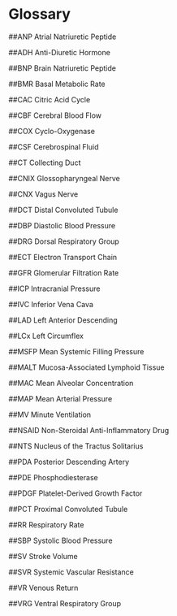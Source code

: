 # Glossary



##ANP
Atrial Natriuretic Peptide

##ADH
Anti-Diuretic Hormone

##BNP
Brain Natriuretic Peptide

##BMR
Basal Metabolic Rate

##CAC
Citric Acid Cycle

##CBF
Cerebral Blood Flow

##COX
Cyclo-Oxygenase

##CSF
Cerebrospinal Fluid

##CT
Collecting Duct

##CNIX
Glossopharyngeal Nerve

##CNX
Vagus Nerve

##DCT
Distal Convoluted Tubule

##DBP
Diastolic Blood Pressure

##DRG
Dorsal Respiratory Group

##ECT
Electron Transport Chain

##GFR
Glomerular Filtration Rate

##ICP
Intracranial Pressure

##IVC
Inferior Vena Cava

##LAD
Left Anterior Descending

##LCx
Left Circumflex

##MSFP
Mean Systemic Filling Pressure

##MALT
Mucosa-Associated Lymphoid Tissue

##MAC
Mean Alveolar Concentration

##MAP
Mean Arterial Pressure

##MV
Minute Ventilation

##NSAID
Non-Steroidal Anti-Inflammatory Drug

##NTS
Nucleus of the Tractus Solitarius

##PDA
Posterior Descending Artery

##PDE
Phosphodiesterase

##PDGF
Platelet-Derived Growth Factor

##PCT
Proximal Convoluted Tubule

##RR
Respiratory Rate

##SBP
Systolic Blood Pressure

##SV
Stroke Volume

##SVR
Systemic Vascular Resistance

##VR
Venous Return

##VRG
Ventral Respiratory Group

